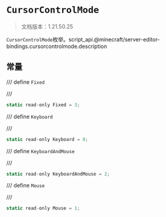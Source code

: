 # `CursorControlMode`

> 文档版本：1.21.50.25

`CursorControlMode`枚举。script_api.@minecraft/server-editor-bindings.cursorcontrolmode.description

## 常量

/// define
`Fixed`


///

```js
static read-only Fixed = 3;
```


/// define
`Keyboard`


///

```js
static read-only Keyboard = 0;
```


/// define
`KeyboardAndMouse`


///

```js
static read-only KeyboardAndMouse = 2;
```


/// define
`Mouse`


///

```js
static read-only Mouse = 1;
```

